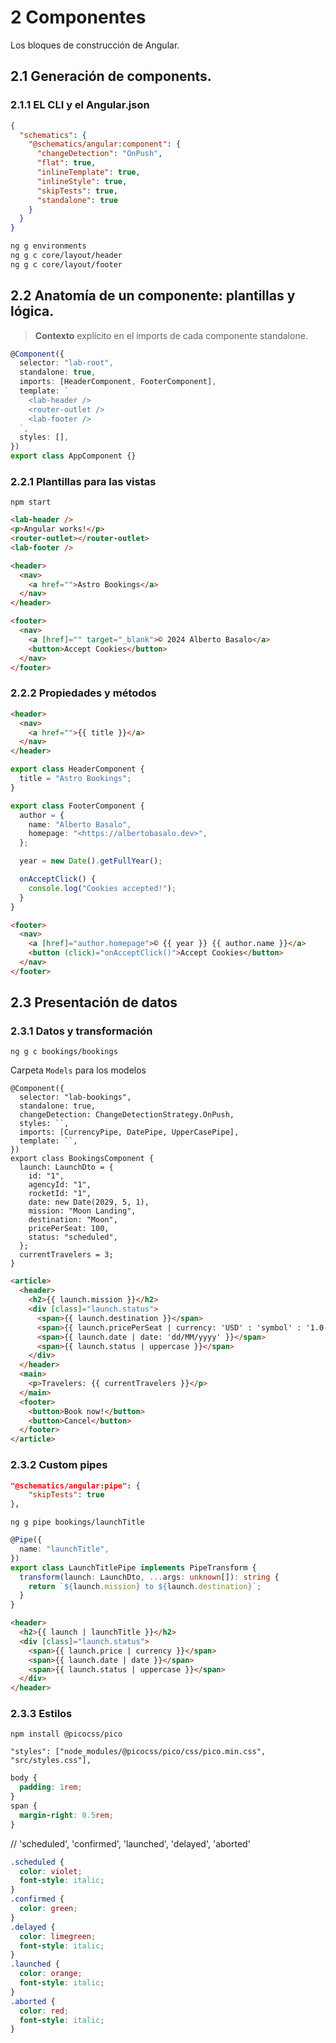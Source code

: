 # 2 Componentes

Los bloques de construcción de Angular.

## 2.1 Generación de components.

### 2.1.1 EL CLI y el Angular.json

```json
{
  "schematics": {
    "@schematics/angular:component": {
      "changeDetection": "OnPush",
      "flat": true,
      "inlineTemplate": true,
      "inlineStyle": true,
      "skipTests": true,
      "standalone": true
    }
  }
}
```

```bash
ng g environments
ng g c core/layout/header
ng g c core/layout/footer
```

## 2.2 Anatomía de un componente: plantillas y lógica.

> **Contexto** explícito en el imports de cada componente standalone.

```typescript
@Component({
  selector: "lab-root",
  standalone: true,
  imports: [HeaderComponent, FooterComponent],
  template: `
    <lab-header />
    <router-outlet />
    <lab-footer />
  `,
  styles: [],
})
export class AppComponent {}
```

### 2.2.1 Plantillas para las vistas

`npm start`

```html
<lab-header />
<p>Angular works!</p>
<router-outlet></router-outlet>
<lab-footer />

<header>
  <nav>
    <a href="">Astro Bookings</a>
  </nav>
</header>

<footer>
  <nav>
    <a [href]="" target="_blank">© 2024 Alberto Basalo</a>
    <button>Accept Cookies</button>
  </nav>
</footer>
```

### 2.2.2 Propiedades y métodos

```html
<header>
  <nav>
    <a href="">{{ title }}</a>
  </nav>
</header>
```

```typescript
export class HeaderComponent {
  title = "Astro Bookings";
}
```

```typescript
export class FooterComponent {
  author = {
    name: "Alberto Basalo",
    homepage: "<https://albertobasalo.dev>",
  };

  year = new Date().getFullYear();

  onAcceptClick() {
    console.log("Cookies accepted!");
  }
}
```

```html
<footer>
  <nav>
    <a [href]="author.homepage">© {{ year }} {{ author.name }}</a>
    <button (click)="onAcceptClick()">Accept Cookies</button>
  </nav>
</footer>
```

## 2.3 Presentación de datos

### 2.3.1 Datos y transformación

```
ng g c bookings/bookings
```

Carpeta `Models` para los modelos

```tsx
@Component({
  selector: "lab-bookings",
  standalone: true,
  changeDetection: ChangeDetectionStrategy.OnPush,
  styles: ``,
  imports: [CurrencyPipe, DatePipe, UpperCasePipe],
  template: ``,
})
export class BookingsComponent {
  launch: LaunchDto = {
    id: "1",
    agencyId: "1",
    rocketId: "1",
    date: new Date(2029, 5, 1),
    mission: "Moon Landing",
    destination: "Moon",
    pricePerSeat: 100,
    status: "scheduled",
  };
  currentTravelers = 3;
}
```

```html
<article>
  <header>
    <h2>{{ launch.mission }}</h2>
    <div [class]="launch.status">
      <span>{{ launch.destination }}</span>
      <span>{{ launch.pricePerSeat | currency: 'USD' : 'symbol' : '1.0-0' }}</span>
      <span>{{ launch.date | date: 'dd/MM/yyyy' }}</span>
      <span>{{ launch.status | uppercase }}</span>
    </div>
  </header>
  <main>
    <p>Travelers: {{ currentTravelers }}</p>
  </main>
  <footer>
    <button>Book now!</button>
    <button>Cancel</button>
  </footer>
</article>
```

### 2.3.2 Custom pipes

```json
"@schematics/angular:pipe": {
    "skipTests": true
},
```

`ng g pipe bookings/launchTitle`

```typescript
@Pipe({
  name: "launchTitle",
})
export class LaunchTitlePipe implements PipeTransform {
  transform(launch: LaunchDto, ...args: unknown[]): string {
    return `${launch.mission} to ${launch.destination}`;
  }
}
```

```html
<header>
  <h2>{{ launch | launchTitle }}</h2>
  <div [class]="launch.status">
    <span>{{ launch.price | currency }}</span>
    <span>{{ launch.date | date }}</span>
    <span>{{ launch.status | uppercase }}</span>
  </div>
</header>
```

### 2.3.3 Estilos

`npm install @picocss/pico`

`"styles": ["node_modules/@picocss/pico/css/pico.min.css", "src/styles.css"],`

```css
body {
  padding: 1rem;
}
span {
  margin-right: 0.5rem;
}
```

// 'scheduled', 'confirmed', 'launched', 'delayed', 'aborted'

```css
.scheduled {
  color: violet;
  font-style: italic;
}
.confirmed {
  color: green;
}
.delayed {
  color: limegreen;
  font-style: italic;
}
.launched {
  color: orange;
  font-style: italic;
}
.aborted {
  color: red;
  font-style: italic;
}
```
